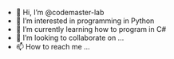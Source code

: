- 👋 Hi, I’m @codemaster-lab
- 👀 I’m interested in programming in Python
- 🌱 I’m currently learning how to program in C#
- 💞️ I’m looking to collaborate on ...
- 📫 How to reach me ...

<!---
codemaster-lab/codemaster-lab is a ✨ special ✨ repository because its `README.md` (this file) appears on your GitHub profile.
You can click the Preview link to take a look at your changes.
--->
